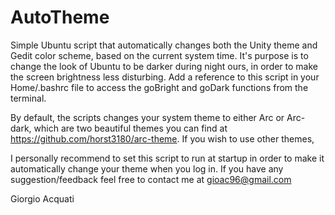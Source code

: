 # AutoTheme
Simple Ubuntu script that automatically changes both the Unity theme and Gedit color scheme, based on the current system time.
It's purpose is to change the look of Ubuntu to be darker during night ours, in order to make the screen brightness less disturbing.
Add a reference to this script in your Home/.bashrc file to access the goBright and goDark functions from the terminal.

By default, the scripts changes your system theme to either Arc or Arc-dark, which are two beautiful themes you can find at https://github.com/horst3180/arc-theme. If you wish to use other themes, 

I personally recommend to set this script to run at startup in order to make it automatically change your theme when you log in.
If you have any suggestion/feedback feel free to contact me at gioac96@gmail.com

Giorgio Acquati
